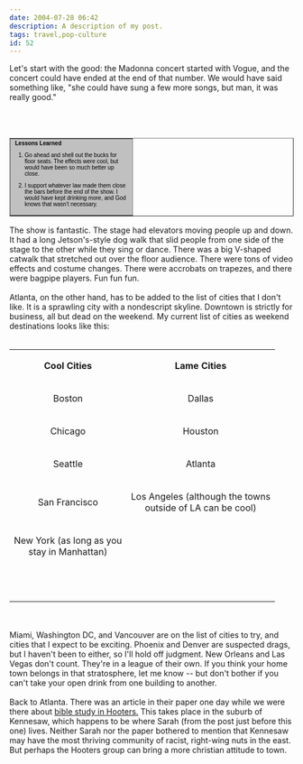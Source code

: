 ```yaml
---
date: 2004-07-28 06:42
description: A description of my post.
tags: travel,pop-culture
id: 52
---
```

Let's start with the good:  the Madonna concert started with Vogue, and the concert could have ended at the end of that number.  We would have said something like, "she could have sung a few more songs, but man, it was really good."  
<!--more--><br /><br /><table cellpadding=4 cellspacing=0 border=1 align=right><tr><td width=200 bgcolor="#C0C0C0"><font face="verdana, arial, geneva" size=1 color=#000000><b>Lessons Learned</b><ol><p><li>Go ahead and shell out the bucks for floor seats.  The effects were cool, but would have been so much better up close.</li></p><p><li>I support whatever law made them close the bars before the end of the show.  I would have kept drinking more, and God knows that wasn't necessary.</li></p></ol></font></td></tr></table><br />
<br />
The show is fantastic.  The stage had elevators moving people up and down.  It had a long Jetson's-style dog walk that slid people from one side of the stage to the other while they sing or dance.  There was a big V-shaped catwalk that stretched out over the floor audience.  There were tons of video effects and costume changes.  There were accrobats on trapezes, and there were bagpipe players.  Fun fun fun.<br />
<br />
Atlanta, on the other hand, has to be added to the list of cities that I don't like.  It is a sprawling city with a nondescript skyline.  Downtown is strictly for business, all but dead on the weekend.  My current list of cities as weekend destinations looks like this:<br />
<br />
<table> <tr>  <td>  <p class=mainbox align=center style='text-align:center'><b>Cool Cities</b></p>  </td>  <td>  <p class=mainbox align=center style='text-align:center'><b>Lame Cities</b></p>  </td> </tr> <tr>  <td>  <p class=mainbox align=center style='text-align:center'>Boston</p>  </td>  <td>  <p class=mainbox align=center style='text-align:center'>Dallas</p>  </td> </tr> <tr>  <td>  <p class=mainbox align=center style='text-align:center'>Chicago</p>  </td>  <td>  <p class=mainbox align=center style='text-align:center'>Houston</p>  </td> </tr> <tr>  <td>  <p class=mainbox align=center style='text-align:center'>Seattle</p>  </td>  <td>  <p class=mainbox align=center style='text-align:center'>Atlanta</p>  </td> </tr> <tr>  <td><p class=mainbox align=center style='text-align:center'>San Francisco  </p></td>  <td>  <p class=mainbox align=center style='text-align:center'>Los Angeles  (although the towns <br />outside of LA can be cool)</p>  </td> </tr> <tr>  <td>  <p class=mainbox align=center style='text-align:center'>New York (as long  as you<br /> stay in Manhattan)</p>  </td>  <td>  <p class=mainbox align=center style='text-align:center'>&nbsp;</p>  </td> </tr> <tr>  <td>  </td>  <td>  <p class=mainbox align=center style='text-align:center'>&nbsp;</p>  </td> </tr></table><br />
<br />
Miami, Washington DC, and Vancouver are on the list of cities to try, and cities that I expect to be exciting.  Phoenix and Denver are suspected drags, but I haven't been to either, so I'll hold off judgment.  New Orleans and Las Vegas don't count.  They're in a league of their own.  If you think your home town belongs in that stratosphere, let me know -- but don't bother if you can't take your open drink from one building to another.<br />
<br />
Back to Atlanta.  There was an article in their paper one day while we were there about <a class="mainbox" href="http://www.ajc.com/living/content/epaper/editions/saturday/faith_values_14101a6c669e50680028.html" target="_blank">bible study in Hooters.</a>  This takes place in the suburb of Kennesaw, which happens to be where Sarah (from the post just before this one) lives.  Neither Sarah nor the paper bothered to mention that Kennesaw may have the most thriving community of racist, right-wing nuts in the east.  But perhaps the Hooters group can bring a more christian attitude to town.
